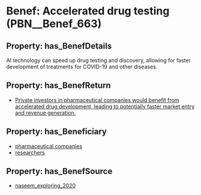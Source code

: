 # Benef: __Accelerated drug testing__ (PBN__Benef_663)

## Property: has_BenefDetails

AI technology can speed up drug testing and discovery, allowing for faster development of treatments for COVID-19 and other diseases.

## Property: has_BenefReturn

* [Private investors in pharmaceutical companies would benefit from accelerated drug development, leading to potentially faster market entry and revenue generation.](../BenefReturn/PBN__BenefReturn_709)

## Property: has_Beneficiary

* [pharmaceutical companies](../Stakeholder/PBN__Stakeholder_124)
* [researchers](../Stakeholder/PBN__Stakeholder_2)

## Property: has_BenefSource

* [naseem_exploring_2020](../Article/PBN__Article_131)

